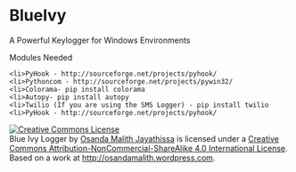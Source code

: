 BlueIvy
=======

A Powerful Keylogger for Windows Environments


Modules Needed

	<li>PyHook - http://sourceforge.net/projects/pyhook/
	<li>Pythoncom - http://sourceforge.net/projects/pywin32/
	<li>Colorama- pip install colorama
	<li>Autopy- pip install autopy
	<li>Twilio (If you are using the SMS Logger) - pip install twilio
	<li>PyHook - http://sourceforge.net/projects/pyhook/
</li>


<a rel="license" href="http://creativecommons.org/licenses/by-nc-sa/4.0/"><img alt="Creative Commons License" style="border-width:0" src="https://i.creativecommons.org/l/by-nc-sa/4.0/88x31.png" /></a><br /><span xmlns:dct="http://purl.org/dc/terms/" property="dct:title">Blue Ivy Logger</span> by <a xmlns:cc="http://creativecommons.org/ns#" href="http://osandamalith.github.io/Blue" property="cc:attributionName" rel="cc:attributionURL">Osanda Malith Jayathissa</a> is licensed under a <a rel="license" href="http://creativecommons.org/licenses/by-nc-sa/4.0/">Creative Commons Attribution-NonCommercial-ShareAlike 4.0 International License</a>.<br />Based on a work at <a xmlns:dct="http://purl.org/dc/terms/" href="http://osandamalith.wordpress.com" rel="dct:source">http://osandamalith.wordpress.com</a>.
